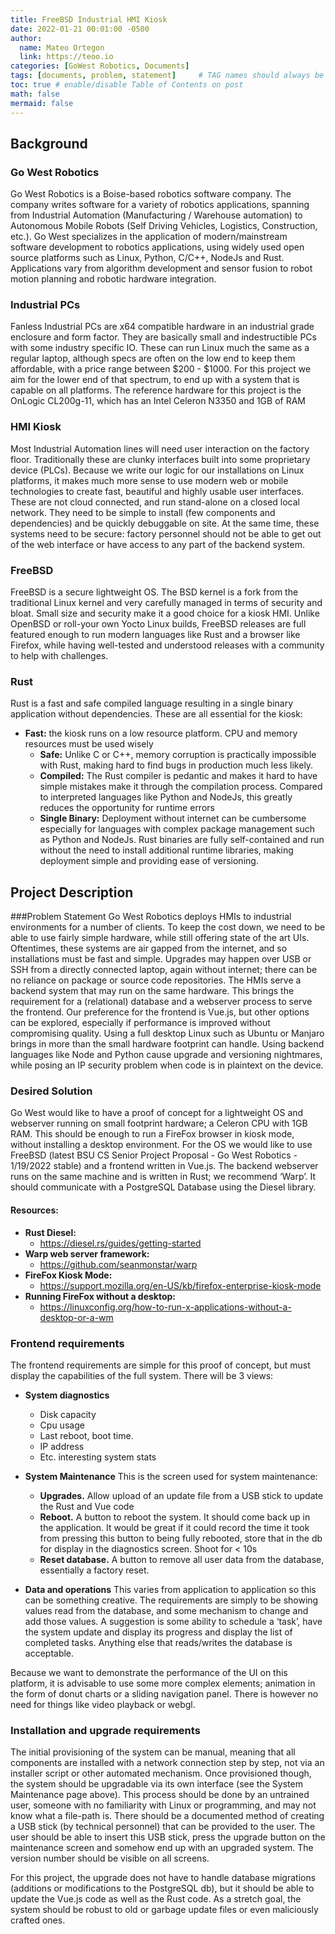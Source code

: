 ```yaml
---
title: FreeBSD Industrial HMI Kiosk
date: 2022-01-21 00:01:00 -0500
author:
  name: Mateo Ortegon
  link: https://teoo.io
categories: [GoWest Robotics, Documents]
tags: [documents, problem, statement]     # TAG names should always be lowercase
toc: true # enable/disable Table of Contents on post
math: false
mermaid: false
---
```

## Background
### Go West Robotics
Go West Robotics is a Boise-based robotics software company. The company writes software for a
variety of robotics applications, spanning from Industrial Automation (Manufacturing / Warehouse
automation) to Autonomous Mobile Robots (Self Driving Vehicles, Logistics, Construction, etc.). Go West
specializes in the application of modern/mainstream software development to robotics applications,
using widely used open source platforms such as Linux, Python, C/C++, NodeJs and Rust. Applications
vary from algorithm development and sensor fusion to robot motion planning and robotic hardware
integration.
### Industrial PCs
Fanless Industrial PCs are x64 compatible hardware in an industrial grade enclosure and form
factor. They are basically small and indestructible PCs with some industry specific IO. These
can run Linux much the same as a regular laptop, although specs are often on the low end to
keep them affordable, with a price range between $200 - $1000. For this project we aim for
the lower end of that spectrum, to end up with a system that is capable on all platforms. The
reference hardware for this project is the OnLogic CL200g-11, which has an Intel Celeron
N3350 and 1GB of RAM
### HMI Kiosk
Most Industrial Automation lines will need user interaction on the factory floor. Traditionally these are
clunky interfaces built into some proprietary device (PLCs). Because we write our logic for our
installations on Linux platforms, it makes much more sense to use modern web or mobile technologies
to create fast, beautiful and highly usable user interfaces. These are not cloud connected, and run
stand-alone on a closed local network. They need to be simple to install (few components and
dependencies) and be quickly debuggable on site. At the same time, these systems need to be secure:
factory personnel should not be able to get out of the web interface or have access to any part of the
backend system.
### FreeBSD
FreeBSD is a secure lightweight OS. The BSD kernel is a fork from the traditional Linux kernel
and very carefully managed in terms of security and bloat. Small size and security make it a
good choice for a kiosk HMI. Unlike OpenBSD or roll-your own Yocto Linux builds, FreeBSD releases are full featured enough to run modern languages like Rust and a browser like Firefox,
while having well-tested and understood releases with a community to help with challenges.
### Rust
Rust is a fast and safe compiled language resulting in a single binary application without
dependencies. These are all essential for the kiosk:
- **Fast:** the kiosk runs on a low resource platform. CPU and memory resources must be
  used wisely
  - **Safe:** Unlike C or C++, memory corruption is practically impossible with Rust, making
    hard to find bugs in production much less likely.
  - **Compiled:** The Rust compiler is pedantic and makes it hard to have simple mistakes
    make it through the compilation process. Compared to interpreted languages like Python
    and NodeJs, this greatly reduces the opportunity for runtime errors
  - **Single Binary:** Deployment without internet can be cumbersome especially for
    languages with complex package management such as Python and NodeJs. Rust
    binaries are fully self-contained and run without the need to install additional runtime
    libraries, making deployment simple and providing ease of versioning.

## Project Description
###Problem Statement
Go West Robotics deploys HMIs to industrial environments for a number of clients. To keep the cost
down, we need to be able to use fairly simple hardware, while still offering state of the art UIs.
Oftentimes, these systems are air gapped from the internet, and so installations must be fast and simple.
Upgrades may happen over USB or SSH from a directly connected laptop, again without internet; there
can be no reliance on package or source code repositories.
The HMIs serve a backend system that may run on the same hardware. This brings the requirement for a
(relational) database and a webserver process to serve the frontend. Our preference for the frontend is
Vue.js, but other options can be explored, especially if performance is improved without compromising
quality.
Using a full desktop Linux such as Ubuntu or Manjaro brings in more than the small hardware footprint
can handle. Using backend languages like Node and Python cause upgrade and versioning nightmares,
while posing an IP security problem when code is in plaintext on the device.

### Desired Solution
Go West would like to have a proof of concept for a lightweight OS and webserver running on small
footprint hardware; a Celeron CPU with 1GB RAM. This should be enough to run a FireFox browser in
kiosk mode, without installing a desktop environment. For the OS we would like to use FreeBSD (latest
BSU CS Senior Project Proposal - Go West Robotics - 1/19/2022
stable) and a frontend written in Vue.js. The backend webserver runs on the same machine and is
written in Rust; we recommend ‘Warp’. It should communicate with a PostgreSQL Database using the
Diesel library.

#### Resources:
- **Rust Diesel:**
  - https://diesel.rs/guides/getting-started
- **Warp web server framework:**
  - https://github.com/seanmonstar/warp
- **FireFox Kiosk Mode:**
  - https://support.mozilla.org/en-US/kb/firefox-enterprise-kiosk-mode
- **Running FireFox without a desktop:**
  - https://linuxconfig.org/how-to-run-x-applications-without-a-desktop-or-a-wm

### Frontend requirements
  The frontend requirements are simple for this proof of concept, but must display the capabilities of the
  full system. There will be 3 views:
- **System diagnostics**
  - Disk capacity
  - Cpu usage
  - Last reboot, boot time.
  - IP address
  - Etc. interesting system stats


- **System Maintenance**
  This is the screen used for system maintenance:
  - **Upgrades.** Allow upload of an update file from a USB stick to update the Rust and Vue
    code
  - **Reboot.** A button to reboot the system. It should come back up in the application. It
    would be great if it could record the time it took from pressing this button to being fully
    rebooted, store that in the db for display in the diagnostics screen. Shoot for < 10s
  - **Reset database.** A button to remove all user data from the database, essentially a
    factory reset.


- **Data and operations**
  This varies from application to application so this can be something creative. The requirements
  are simply to be showing values read from the database, and some mechanism to change and
  add those values. A suggestion is some ability to schedule a ‘task’, have the system update and
  display its progress and display the list of completed tasks. Anything else that reads/writes the
  database is acceptable.

Because we want to demonstrate the performance of the UI on this platform, it is advisable to use some
more complex elements; animation in the form of donut charts or a sliding navigation panel. There is
however no need for things like video playback or webgl.


### Installation and upgrade requirements
The initial provisioning of the system can be manual, meaning that all components are installed with a
network connection step by step, not via an installer script or other automated mechanism. Once
provisioned though, the system should be upgradable via its own interface (see the System Maintenance
page above). This process should be done by an untrained user, someone with no familiarity with Linux
or programming, and may not know what a file-path is. There should be a documented method of
creating a USB stick (by technical personnel) that can be provided to the user. The user should be able
to insert this USB stick, press the upgrade button on the maintenance screen and somehow end up with
an upgraded system. The version number should be visible on all screens.


For this project, the upgrade does not have to handle database migrations (additions or modifications to
the PostgreSQL db), but it should be able to update the Vue.js code as well as the Rust code. As a
stretch goal, the system should be robust to old or garbage update files or even maliciously crafted
ones.
